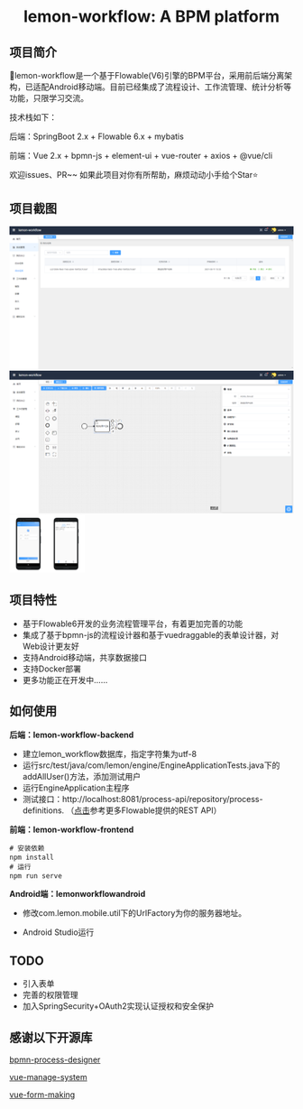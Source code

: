 # <center>lemon-workflow: A BPM platform</center>

## 项目简介

:lemon:lemon-workflow是一个基于Flowable(V6)引擎的BPM平台，采用前后端分离架构，已适配Android移动端。目前已经集成了流程设计、工作流管理、统计分析等功能，只限学习交流。

技术栈如下：

后端：SpringBoot 2.x + Flowable 6.x + mybatis

前端：Vue 2.x  + bpmn-js + element-ui + vue-router + axios + @vue/cli

欢迎issues、PR~~ 如果此项目对你有所帮助，麻烦动动小手给个Star⭐

## 项目截图

<img src="./img/web_screen_1.png" style="zoom:50%;" />
<img src="./img/web_screen_2.png" style="zoom:50%;" />
<img src="./img/android_screen_1.png" style="zoom:10%;" /><img src="./img/android_screen_2.png" style="zoom:10%;" />



## 项目特性

- 基于Flowable6开发的业务流程管理平台，有着更加完善的功能
- 集成了基于bpmn-js的流程设计器和基于vuedraggable的表单设计器，对Web设计更友好
- 支持Android移动端，共享数据接口
- 支持Docker部署
- 更多功能正在开发中……

## 如何使用

**后端：lemon-workflow-backend**

- 建立lemon_workflow数据库，指定字符集为utf-8
- 运行src/test/java/com/lemon/engine/EngineApplicationTests.java下的addAllUser()方法，添加测试用户
- 运行EngineApplication主程序
- 测试接口：http://localhost:8081/process-api/repository/process-definitions. （[点击](https://flowable.com/open-source/docs/bpmn/ch15-REST/)参考更多Flowable提供的REST API）

**前端：lemon-workflow-frontend**

```
# 安装依赖
npm install
# 运行
npm run serve
```

**Android端：lemonworkflowandroid**

- 修改com.lemon.mobile.util下的UrlFactory为你的服务器地址。

- Android Studio运行


## TODO

- 引入表单
- 完善的权限管理
- 加入SpringSecurity+OAuth2实现认证授权和安全保护

## 感谢以下开源库

[bpmn-process-designer](https://github.com/miyuesc/bpmn-process-designer)

[vue-manage-system](https://github.com/lin-xin/vue-manage-system/tree/V4.2.0)

[vue-form-making](https://github.com/GavinZhuLei/vue-form-making)

